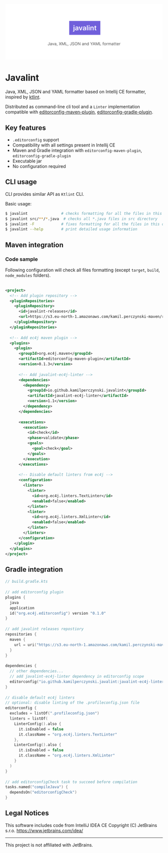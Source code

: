 ![Banner](docs/banner.svg)

# Javalint

Java, XML, JSON and YAML formatter based on Intellij CE formatter,
inspired by [ktlint](https://github.com/pinterest/ktlint).

Distributed as command-line cli tool and a `Linter` implementation compatible with
[editorconfig-maven-plugin](https://github.com/ec4j/editorconfig-maven-plugin),
[editorconfig-gradle-plugin](https://github.com/ec4j/editorconfig-gradle-plugin).

## Key features

* `.editorconfig` support
* Compatibility with all settings present in Intellij CE
* Maven and Gradle integration with `editorconfig-maven-plugin`, `editorconfig-gradle-plugin`
* Executable jar
* No configuration required

## CLI usage

CLI provides similar API as `Ktlint` CLI.

Basic usage:

```bash
$ javalint               # checks formatting for all the files in this directory
$ javalint src/**/*.java  # checks all *.java files in src directory
$ javalint -F            # fixes formatting for all the files in this directory
$ javalint --help        # print detailed usage information
```

## Maven integration

### Code sample

Following configuration will check all files formatting
(except `target`, `build`, `node_modules` folders).

```xml

<project>
  <!-- Add plugin repository -->
  <pluginRepositories>
    <pluginRepository>
      <id>javalint-releases</id>
      <url>https://s3.eu-north-1.amazonaws.com/kamil.perczynski-maven/release</url>
    </pluginRepository>
  </pluginRepositories>

  <!-- Add ec4j maven plugin -->
  <plugins>
    <plugin>
      <groupId>org.ec4j.maven</groupId>
      <artifactId>editorconfig-maven-plugin</artifactId>
      <version>0.1.3</version>

      <!-- Add javalint-ec4j-linter -->
      <dependencies>
        <dependency>
          <groupId>io.github.kamilperczynski.javalint</groupId>
          <artifactId>javalint-ec4j-linter</artifactId>
          <version>1.1</version>
        </dependency>
      </dependencies>

      <executions>
        <execution>
          <id>check</id>
          <phase>validate</phase>
          <goals>
            <goal>check</goal>
          </goals>
        </execution>
      </executions>

      <!-- Disable default linters from ec4j -->
      <configuration>
        <linters>
          <linter>
            <id>org.ec4j.linters.TextLinter</id>
            <enabled>false</enabled>
          </linter>
          <linter>
            <id>org.ec4j.linters.XmlLinter</id>
            <enabled>false</enabled>
          </linter>
        </linters>
      </configuration>
    </plugin>
  </plugins>
</project>
```

## Gradle integration

```kotlin
// build.gradle.kts

// add editorconfig plugin
plugins {
  java
  application
  id("org.ec4j.editorconfig") version "0.1.0"
}

// add javalint releases repostiory
repositories {
  maven {
    url = uri("https://s3.eu-north-1.amazonaws.com/kamil.perczynski-maven/release")
  }
}

dependencies {
  // other dependencies...
  // add javalint-ec4j-linter dependency in editorconfig scope
  editorconfig("io.github.kamilperczynski.javalint:javalint-ec4j-linter:1.1")
}

// disable default ec4j linters
// optional: disable linting of the .profileconfig.json file
editorconfig {
  excludes = listOf(".profileconfig.json")
  linters = listOf(
    LinterConfig().also {
      it.isEnabled = false
      it.className = "org.ec4j.linters.TextLinter"
    },
    LinterConfig().also {
      it.isEnabled = false
      it.className = "org.ec4j.linters.XmlLinter"
    }
  )
}

// add editorconfigCheck task to succeed before compilation
tasks.named("compileJava") {
  dependsOn("editorconfigCheck")
}
```

## Legal Notices

This software includes code from IntelliJ IDEA CE
Copyright (C) JetBrains s.r.o.
https://www.jetbrains.com/idea/

---

This project is not affiliated with JetBrains.

